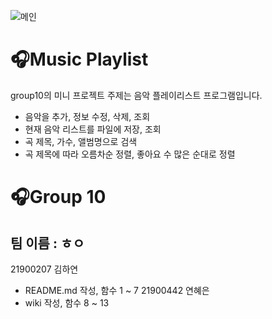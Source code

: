 ![메인](https://cdn.pixabay.com/photo/2020/01/31/07/53/man-4807395__480.jpg)   

🎧Music Playlist
=================
group10의 미니 프로젝트 주제는 음악 플레이리스트 프로그램입니다.   
- 음악을 추가, 정보 수정, 삭제, 조회
- 현재 음악 리스트를 파일에 저장, 조회
- 곡 제목, 가수, 앨범명으로 검색
- 곡 제목에 따라 오름차순 정렬, 좋아요 수 많은 순대로 정렬   
   
 
🎧Group 10
==========
## 팀 이름 : ㅎㅇ
21900207 김하연  
- README.md 작성, 함수 1 ~ 7
21900442 연혜은  
- wiki 작성, 함수 8 ~ 13

